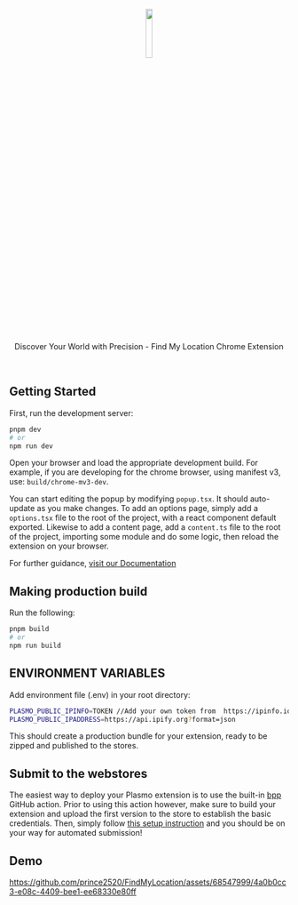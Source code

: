 <p align="center" >
   <img  align=center  width="15%" src="https://github.com/prince2520/FindMyLocation/assets/68547999/4008acec-a93c-451d-af7f-4b2989d3e69d">
</p>

<p align="center">
   Discover Your World with Precision - Find My Location Chrome Extension
</p>

</br>


## Getting Started

First, run the development server:

```bash
pnpm dev
# or
npm run dev
```

Open your browser and load the appropriate development build. For example, if you are developing for the chrome browser, using manifest v3, use: `build/chrome-mv3-dev`.

You can start editing the popup by modifying `popup.tsx`. It should auto-update as you make changes. To add an options page, simply add a `options.tsx` file to the root of the project, with a react component default exported. Likewise to add a content page, add a `content.ts` file to the root of the project, importing some module and do some logic, then reload the extension on your browser.

For further guidance, [visit our Documentation](https://docs.plasmo.com/)

## Making production build

Run the following:

```bash
pnpm build
# or
npm run build
```

## ENVIRONMENT VARIABLES

Add environment file (.env) in your root directory: 

```bash
PLASMO_PUBLIC_IPINFO=TOKEN //Add your own token from  https://ipinfo.io/
PLASMO_PUBLIC_IPADDRESS=https://api.ipify.org?format=json
```

This should create a production bundle for your extension, ready to be zipped and published to the stores.

## Submit to the webstores

The easiest way to deploy your Plasmo extension is to use the built-in [bpp](https://bpp.browser.market) GitHub action. Prior to using this action however, make sure to build your extension and upload the first version to the store to establish the basic credentials. Then, simply follow [this setup instruction](https://docs.plasmo.com/framework/workflows/submit) and you should be on your way for automated submission!

## Demo
https://github.com/prince2520/FindMyLocation/assets/68547999/4a0b0cc3-e08c-4409-bee1-ee68330e80ff




